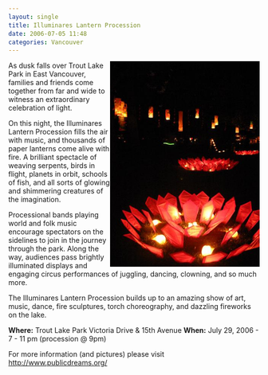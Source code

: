 ```yaml
---
layout: single
title: Illuminares Lantern Procession
date: 2006-07-05 11:48
categories: Vancouver
---
```

<img src="/public/uploads/2006/07/lantern.JPG" id="image18" alt="Illuminares Lantern Procession" align="right" width="300" />

As dusk falls over Trout Lake Park in East Vancouver, families and friends come together from far and wide to witness an extraordinary celebration of light.

On this night, the Illuminares Lantern Procession fills the air with music, and thousands of paper lanterns come alive with fire. A brilliant spectacle of weaving serpents, birds in flight, planets in orbit, schools of fish, and all sorts of glowing and shimmering creatures of the imagination.

Processional bands playing world and folk music encourage spectators on the sidelines to join in the journey through the park. Along the way, audiences pass brightly illuminated displays and engaging circus performances of juggling, dancing, clowning, and so much more.

The Illuminares Lantern Procession builds up to an amazing show of art, music, dance, fire sculptures, torch choreography, and dazzling fireworks on the lake.

<strong>Where:</strong> Trout Lake Park Victoria Drive &amp; 15th Avenue
<strong>When:</strong> July 29, 2006 - 7 - 11 pm (procession @ 9pm)

For more information (and pictures) please visit
<a href="http://www.publicdreams.org/">http://www.publicdreams.org/</a>

